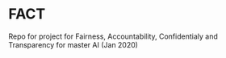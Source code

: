 # FACT
Repo for project for Fairness, Accountability, Confidentialy and Transparency for master AI (Jan 2020)
